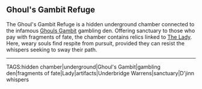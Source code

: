 ## Ghoul's Gambit Refuge

The Ghoul's Gambit Refuge is a hidden underground chamber connected to the infamous [Ghouls Gambit](Ghouls%20Gambit.md) gambling den. Offering sanctuary to those who pay with fragments of fate, the chamber contains relics linked to [The Lady](../Gods/The%20Lady.md). Here, weary souls find respite from pursuit, provided they can resist the whispers seeking to sway their path.



---

TAGS:hidden chamber|underground|Ghoul's Gambit|gambling den|fragments of fate|Lady|artifacts|Underbridge Warrens|sanctuary|D'jinn whispers
